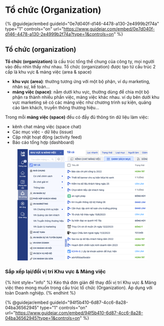 # Tổ chức (Organization)

{% @guidejar/embed guideId="0e7d040f-d146-4478-a130-2e4999b2f74a" type="1" controls="on" url="https://www.guidejar.com/embed/0e7d040f-d146-4478-a130-2e4999b2f74a?type=1&controls=on" %}

## Tổ chức (organization)

**Tổ chức (organization)** là cấu trúc tổng thể chung của công ty, mọi người vào đều nhìn thấy như nhau. Tổ chức (organization) được tạo từ cấu trúc 2 cấp là khu vực & mảng việc (area & space)

* **khu vực (area)**: thường tương ứng với một bộ phận, ví dụ marketing, nhân sự, kế toán…
* **mảng việc (space)**: nằm dưới khu vực, thường dùng để chia một bộ phận ra thành nhiều phần việc, mảng việc khác nhau. ví dụ bên dưới khu vực marketing sẽ có các mảng việc như chương trình sự kiện, quảng cáo làm khách, truyền thông thương hiệu…

Trong mỗi **mảng việc (space)** đều có đầy đủ thông tin dữ liệu làm việc:

* kênh chat mảng việc (space chat)
* Các mục việc - dữ liệu (issue)
* Cập nhật hoạt động (activity feed)
* Báo cáo tổng hợp (dashboard)

<figure><img src="../../../.gitbook/assets/image (253).png" alt=""><figcaption></figcaption></figure>

### Sắp xếp lại/đổi vị trí Khu vực & Mảng việc

{% hint style="info" %}
Kéo thả đơn giản để thay đổi vị trí Khu vực & Mảng việc theo mong muốn trong cấu trúc tổ chức (Organization). Áp dụng với toàn Doanh nghiệp.
{% endhint %}

{% @guidejar/embed guideId="94f5b410-6d87-4cc6-8a28-04ba36562945" type="1" controls="on" url="https://www.guidejar.com/embed/94f5b410-6d87-4cc6-8a28-04ba36562945?type=1&controls=on" %}
